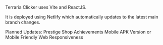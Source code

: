 Terraria Clicker uses Vite and ReactJS.

It is deployed using Netlify which automatically updates to the latest main branch changes.

Planned Updates:
Prestige Shop
Achievements
Mobile APK Version or Mobile Friendly Web Responsiveness
